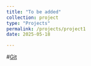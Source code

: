 ```yaml
---
title: "To be added"
collection: project
type: "Projects"
permalink: /projects/project1
date: 2025-05-18

---
```

#[Git](https://drive.google.com/file/d/1AXH7FhEr-TMUQsg8HBwzsgHKfIAJ5r7Z/view?usp=sharing)
